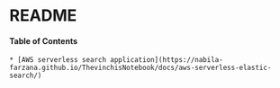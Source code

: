 # README  
#### Table of Contents
    * [AWS serverless search application](https://nabila-farzana.github.io/ThevinchisNotebook/docs/aws-serverless-elastic-search/)

